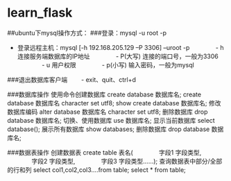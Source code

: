 # learn_flask
##ubuntu下mysql操作方式：
###登录：mysql -u root -p   
- 登录远程主机：mysql [-h 192.168.205.129 –P 3306] –uroot -p
　　　　- h 连接服务端数据库的IP地址
　　　　- P(大写) 连接的端口号，一般为3306
　　　　- u 用户权限
　　　　- p(小写) 输入密码，一般为mysql

###退出数据库客户端
　　-  exit、quit、ctrl+d

###数据库操作
    使用命令创建数据库
        create database 数据库名;
        create database 数据库名 character set utf8;
        show create database 数据库名;
    修改数据库编码
        alter database 数据库名 character set utf8;
    删除数据库
        drop database 数据库名;
    切换、使用数据库
        use 数据库名;
    显示当前数据库
        select database();
    展示所有数据库
        show databases;
    删除数据库
        drop database 数据库名;
        
###数据表操作
    创建数据表
        create table 表名(
    　　　　字段1 字段类型,
    　　　　字段2 字段类型,
    　　　　字段3 字段类型……);
    查询数据表中部分/全部的行和列
        select col1,col2,col3….from table;
        select * from table;